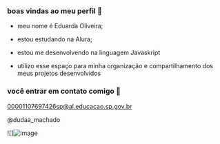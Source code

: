 ### boas vindas ao meu perfil 🤙

- meu nome é Eduarda Oliveira;

- estou estudando na Alura;
- estou me desenvolvendo na linguagem Javaskript
- utilizo esse espaço para minha organização e compartilhamento dos meus projetos desenvolvidos

### você entrar em contato comigo 📧

00001107697426sp@al.educacao.sp.gov.br

@dudaa_machado

![]![image](https://github.com/eduardaoliveira2d/eduarda2d1/assets/169212699/e7348947-0584-4936-b78c-dc2d35b129b1)




